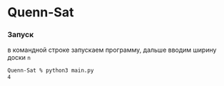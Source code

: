 # Quenn-Sat
### Запуск
в командной строке запускаем программу, дальше вводим ширину доски `n`
```sh
Quenn-Sat % python3 main.py
4
```
